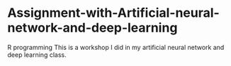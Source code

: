 # Assignment-with-Artificial-neural-network-and-deep-learning
R programming
This is a workshop I did in my artificial neural network and deep learning class.
